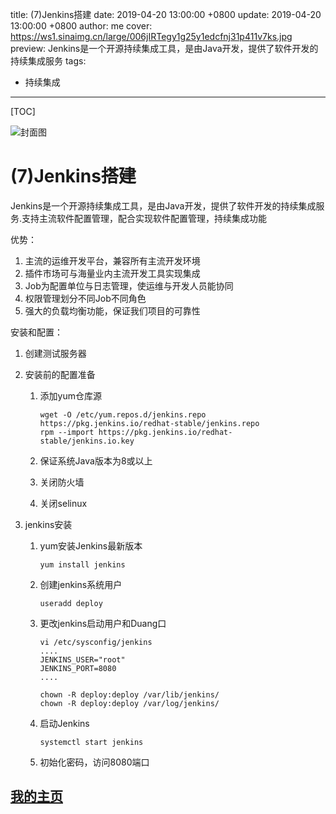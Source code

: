 title:  (7)Jenkins搭建
date: 2019-04-20 13:00:00 +0800
update: 2019-04-20 13:00:00 +0800
author: me
cover: https://ws1.sinaimg.cn/large/006jIRTegy1g25y1edcfnj31p411v7ks.jpg
preview:   Jenkins是一个开源持续集成工具，是由Java开发，提供了软件开发的持续集成服务
tags:

  -  持续集成

---



[TOC]

![封面图](https://ws1.sinaimg.cn/large/006jIRTegy1g25y1edcfnj31p411v7ks.jpg)

# (7)Jenkins搭建

 Jenkins是一个开源持续集成工具，是由Java开发，提供了软件开发的持续集成服务.支持主流软件配置管理，配合实现软件配置管理，持续集成功能

优势：

1. 主流的运维开发平台，兼容所有主流开发环境
2. 插件市场可与海量业内主流开发工具实现集成
3. Job为配置单位与日志管理，使运维与开发人员能协同
4. 权限管理划分不同Job不同角色
5. 强大的负载均衡功能，保证我们项目的可靠性

安装和配置：

1. 创建测试服务器

2. 安装前的配置准备

   1. 添加yum仓库源

      ```shell
      wget -O /etc/yum.repos.d/jenkins.repo https://pkg.jenkins.io/redhat-stable/jenkins.repo
      rpm --import https://pkg.jenkins.io/redhat-stable/jenkins.io.key
      ```

   2. 保证系统Java版本为8或以上

   3. 关闭防火墙

   4. 关闭selinux

3. jenkins安装

   1. yum安装Jenkins最新版本

      ```
      yum install jenkins
      ```

   2. 创建jenkins系统用户

      ```shell
      useradd deploy
      ```

   3. 更改jenkins启动用户和Duang口

      ```
      vi /etc/sysconfig/jenkins
      ....
      JENKINS_USER="root"
      JENKINS_PORT=8080
      ....
      
      chown -R deploy:deploy /var/lib/jenkins/
      chown -R deploy:deploy /var/log/jenkins/
      ```

   4. 启动Jenkins

      ```shell
      systemctl start jenkins
      ```

   5. 初始化密码，访问8080端口





## [我的主页](https://suveng.github.io/blog/)



